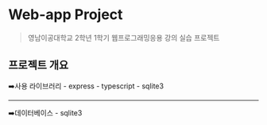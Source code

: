 # Web-app Project

> 영남이공대학교 2학년 1학기 웹프로그래밍응용 강의 실습 프로젝트

## 프로젝트 개요

➡️사용 라이브러리
    - express
    - typescript
    - sqlite3

___

➡️데이터베이스
    - sqlite3
